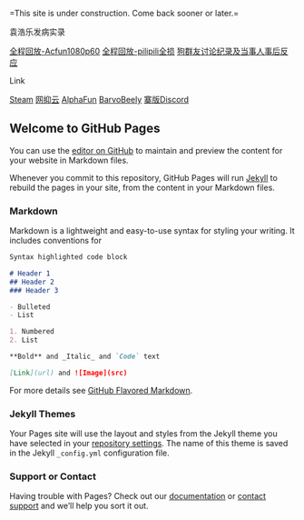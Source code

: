=This site is under construction. Come back sooner or later.=

袁浩乐发病实录

[全程回放-Acfun1080p60](https://www.acfun.cn/v/ac24563298)
[全程回放-pilipili全损](https://www.bilibili.com/video/BV1DK4y1n7d2)
[狗群友讨论纪录及当事人事后反应](https://Innotori.github.io/袁浩乐发病讨论实录.txt)

Link

[Steam](https://steamcommunity.com/id/xeRathLoRash/)
[网抑云](https://music.163.com/#/user/home?id=97289139)
[AlphaFun](https://www.acfun.cn/u/14150210)
[BarvoBeely](https://space.bilibili.com/21234201/)
[寨版Discord](https://kaihei.co/wcrOAz)


## Welcome to GitHub Pages

You can use the [editor on GitHub](https://github.com/Innotori/Innotori.github.io/edit/main/index.md) to maintain and preview the content for your website in Markdown files.

Whenever you commit to this repository, GitHub Pages will run [Jekyll](https://jekyllrb.com/) to rebuild the pages in your site, from the content in your Markdown files.

### Markdown

Markdown is a lightweight and easy-to-use syntax for styling your writing. It includes conventions for

```markdown
Syntax highlighted code block

# Header 1
## Header 2
### Header 3

- Bulleted
- List

1. Numbered
2. List

**Bold** and _Italic_ and `Code` text

[Link](url) and ![Image](src)
```

For more details see [GitHub Flavored Markdown](https://guides.github.com/features/mastering-markdown/).

### Jekyll Themes

Your Pages site will use the layout and styles from the Jekyll theme you have selected in your [repository settings](https://github.com/Innotori/Innotori.github.io/settings). The name of this theme is saved in the Jekyll `_config.yml` configuration file.

### Support or Contact

Having trouble with Pages? Check out our [documentation](https://docs.github.com/categories/github-pages-basics/) or [contact support](https://support.github.com/contact) and we’ll help you sort it out.
